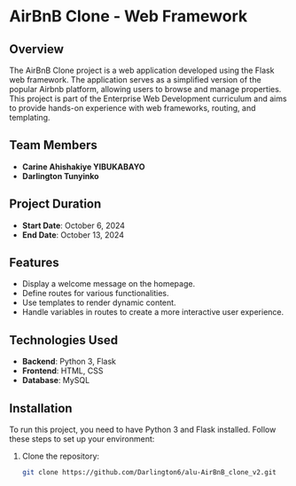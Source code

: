 # AirBnB Clone - Web Framework

## Overview

The AirBnB Clone project is a web application developed using the Flask web framework. The application serves as a simplified version of the popular Airbnb platform, allowing users to browse and manage properties. This project is part of the Enterprise Web Development curriculum and aims to provide hands-on experience with web frameworks, routing, and templating.

## Team Members

- **Carine Ahishakiye YIBUKABAYO**
- **Darlington Tunyinko**

## Project Duration

- **Start Date**: October 6, 2024
- **End Date**: October 13, 2024

## Features

- Display a welcome message on the homepage.
- Define routes for various functionalities.
- Use templates to render dynamic content.
- Handle variables in routes to create a more interactive user experience.

## Technologies Used

- **Backend**: Python 3, Flask
- **Frontend**: HTML, CSS
- **Database**: MySQL 

## Installation

To run this project, you need to have Python 3 and Flask installed. Follow these steps to set up your environment:

1. Clone the repository:
   ```bash
   git clone https://github.com/Darlington6/alu-AirBnB_clone_v2.git
